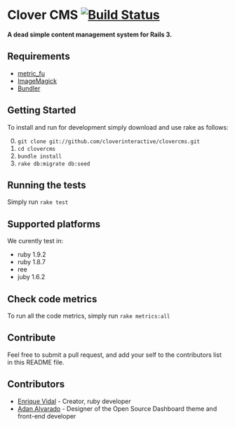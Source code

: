 # Clover CMS [![Build Status](http://travis-ci.org/cloverinteractive/clovercms.png)](http://travis-ci.org/cloverinteractive/clovercms)

__A dead simple content management system for Rails 3.__

## Requirements

* [metric_fu](http://metric-fu.rubyforge.org/)
* [ImageMagick](http://www.imagemagick.org/script/install-source.php)
* [Bundler](http://gembundler.com)

## Getting Started

To install and run for development simply download and use rake as follows:

0. `git clone git://github.com/cloverinteractive/clovercms.git`
1. `cd clovercms`
2. `bundle install`
3. `rake db:migrate db:seed`

## Running the tests

Simply run `rake test`

## Supported platforms

We curently test in:

* ruby 1.9.2
* ruby 1.8.7
* ree
* juby 1.6.2

## Check code metrics

To run all the code metrics, simply run `rake metrics:all`

## Contribute

Feel free to submit a pull request, and add your self to the contributors list in this README file.

## Contributors

* [Enrique Vidal](http://github.com/EnriqueVidal) - Creator, ruby developer
* [Adan Alvarado](http://github.com/aalvarado) - Designer of the Open Source Dashboard theme and front-end developer
